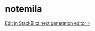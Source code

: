 # notemila

[Edit in StackBlitz next generation editor ⚡️](https://stackblitz.com/~/github.com/prabil-afk/notemila)